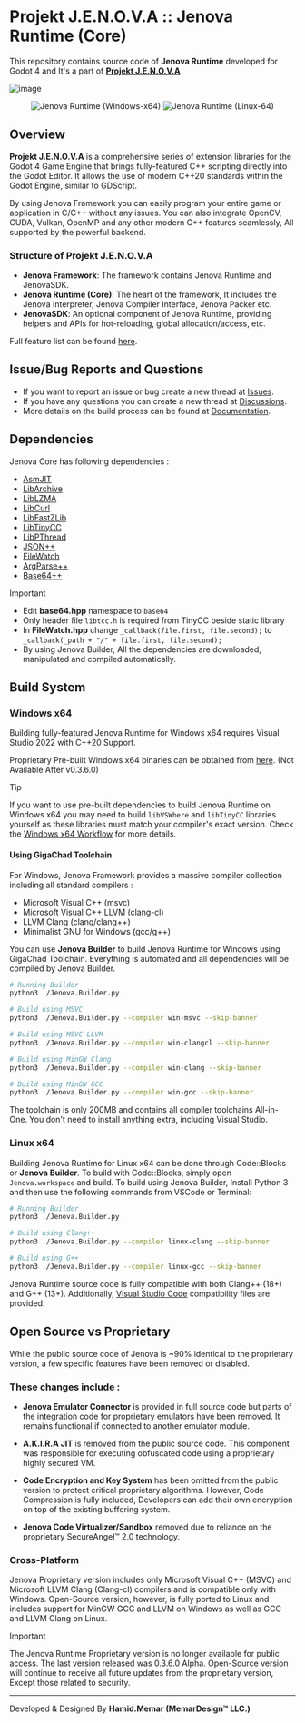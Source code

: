 # Projekt J.E.N.O.V.A :: Jenova Runtime (Core)

This repository contains source code of **Jenova Runtime** developed for Godot 4 and It's a part of **[Projekt J.E.N.O.V.A](https://github.com/Jenova-Framework/J.E.N.O.V.A)**

![image](https://github.com/user-attachments/assets/013eed25-7047-407d-aef8-b964203e73b0)

<div align="center">
  <span>
    <img src="https://github.com/Jenova-Framework/Jenova-Runtime/actions/workflows/windows-x64-msvc.yml/badge.svg" alt="Jenova Runtime (Windows-x64)">
  </span>
  <span>
    <img src="https://github.com/Jenova-Framework/Jenova-Runtime/actions/workflows/linux-x64-gcc.yml/badge.svg" alt="Jenova Runtime (Linux-64)">
  </span>
</div>

## Overview

**Projekt J.E.N.O.V.A** is a comprehensive series of extension libraries for the Godot 4 Game Engine that brings fully-featured C++ scripting directly into the Godot Editor. It allows the use of modern C++20 standards within the Godot Engine, similar to GDScript. 

By using Jenova Framework you can easily program your entire game or application in C/C++ without any issues. You can also integrate OpenCV, CUDA, Vulkan, OpenMP and any other modern C++ features seamlessly, All supported by the powerful backend.

### Structure of Projekt J.E.N.O.V.A
- **Jenova Framework**: The framework contains Jenova Runtime and JenovaSDK.
- **Jenova Runtime (Core)**: The heart of the framework, It includes the Jenova Interpreter, Jenova Compiler Interface, Jenova Packer etc.
- **JenovaSDK**: An optional component of Jenova Runtime, providing helpers and APIs for hot-reloading, global allocation/access, etc.

Full feature list can be found [here](https://github.com/Jenova-Framework/J.E.N.O.V.A#%EF%B8%8F-current-features).

## Issue/Bug Reports and Questions
- If you want to report an issue or bug create a new thread at [Issues](https://github.com/Jenova-Framework/Jenova-Runtime/issues).
- If you have any questions you can create a new thread at [Discussions](https://github.com/Jenova-Framework/J.E.N.O.V.A/discussions).
- More details on the build process can be found at [Documentation](https://jenova-framework.github.io/docs/pages/Advanced/Build-Guide/).

## Dependencies

Jenova Core has following dependencies :

- [AsmJIT](https://github.com/asmjit/asmjit)
- [LibArchive](https://github.com/libarchive/libarchive)
- [LibLZMA](https://github.com/ShiftMediaProject/liblzma)
- [LibCurl](https://github.com/curl/curl)
- [LibFastZLib](https://github.com/gildor2/fast_zlib)
- [LibTinyCC](http://download.savannah.gnu.org/releases/tinycc/)
- [LibPThread](https://github.com/GerHobbelt/pthread-win32)
- [JSON++](https://github.com/nlohmann/json)
- [FileWatch](https://github.com/ThomasMonkman/filewatch)
- [ArgParse++](https://github.com/p-ranav/argparse)
- [Base64++](https://github.com/zaphoyd/websocketpp/blob/master/websocketpp/base64/base64.hpp)

> [!IMPORTANT]
> - Edit **base64.hpp** namespace to `base64`
> - Only header file `libtcc.h` is required from TinyCC beside static library
> - In **FileWatch.hpp** change `_callback(file.first, file.second);` to `_callback(_path + "/" + file.first, file.second);`
> - By using Jenova Builder, All the dependencies are downloaded, manipulated and compiled automatically.

## Build System
### Windows x64

Building fully-featured Jenova Runtime for Windows x64 requires Visual Studio 2022 with C++20 Support.

Proprietary Pre-built Windows x64 binaries can be obtained from [here](https://github.com/Jenova-Framework/J.E.N.O.V.A/releases). (Not Available After v0.3.6.0)

> [!TIP]
> If you want to use pre-built dependencies to build Jenova Runtime on Windows x64 you may need to build `libVSWhere` and `libTinyCC` libraries yourself as these libraries must match your compiler's exact version. Check the [Windows x64 Workflow](https://github.com/Jenova-Framework/Jenova-Runtime/blob/master/.github/workflows/windows-x64-msvc.yml) for more details.

#### Using GigaChad Toolchain

For Windows, Jenova Framework provides a massive compiler collection including all standard compilers :

- Microsoft Visual C++ (msvc)
- Microsoft Visual C++ LLVM (clang-cl)
- LLVM Clang (clang/clang++)
- Minimalist GNU for Windows (gcc/g++)

You can use **Jenova Builder** to build Jenova Runtime for Windows using GigaChad Toolchain. Everything is automated and all dependencies will be compiled by Jenova Builder.

```bash
# Running Builder
python3 ./Jenova.Builder.py

# Build using MSVC
python3 ./Jenova.Builder.py --compiler win-msvc --skip-banner

# Build using MSVC LLVM
python3 ./Jenova.Builder.py --compiler win-clangcl --skip-banner

# Build using MinGW Clang
python3 ./Jenova.Builder.py --compiler win-clang --skip-banner

# Build using MinGW GCC
python3 ./Jenova.Builder.py --compiler win-gcc --skip-banner
```

The toolchain is only 200MB and contains all compiler toolchains All-in-One. You don't need to install anything extra, including Visual Studio.

### Linux x64

Building Jenova Runtime for Linux x64 can be done through Code::Blocks or **Jenova Builder**. To build with Code::Blocks, simply open `Jenova.workspace` and build. To build using Jenova Builder, Install Python 3 and then use the following commands from VSCode or Terminal:

```bash
# Running Builder
python3 ./Jenova.Builder.py

# Build using Clang++
python3 ./Jenova.Builder.py --compiler linux-clang --skip-banner

# Build using G++
python3 ./Jenova.Builder.py --compiler linux-gcc --skip-banner
```

Jenova Runtime source code is fully compatible with both Clang++ (18+) and G++ (13+). Additionally, [Visual Studio Code](https://code.visualstudio.com/) compatibility files are provided.

## Open Source vs Proprietary
While the public source code of Jenova is ~90% identical to the proprietary version, a few specific features have been removed or disabled.
### These changes include :
- **Jenova Emulator Connector** is provided in full source code but parts of the integration code for proprietary emulators have been removed. It remains functional if connected to another emulator module.

- **A.K.I.R.A JIT** is removed from the public source code. This component was responsible for executing obfuscated code using a proprietary highly secured VM.

- **Code Encryption and Key System** has been omitted from the public version to protect critical proprietary algorithms. However, Code Compression is fully included, Developers can add their own encryption on top of the existing buffering system.

- **Jenova Code Virtualizer/Sandbox** removed due to reliance on the proprietary SecureAngel™ 2.0 technology.

### Cross-Platform

Jenova Proprietary version includes only Microsoft Visual C++ (MSVC) and Microsoft LLVM Clang (Clang-cl) compilers and is compatible only with Windows. Open-Source version, however, is fully ported to Linux and includes support for MinGW GCC and LLVM on Windows as well as GCC and LLVM Clang on Linux.

> [!IMPORTANT]  
> The Jenova Runtime Proprietary version is no longer available for public access. The last version released was 0.3.6.0 Alpha.
> Open-Source version will continue to receive all future updates from the proprietary version, Except those related to security.

----
Developed & Designed By **Hamid.Memar (MemarDesign™ LLC.)**
